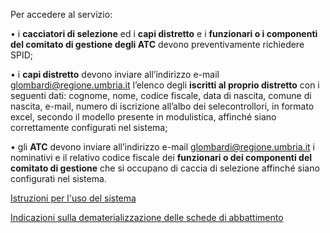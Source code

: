 

Per accedere al servizio:

•	i **cacciatori di selezione** ed i **capi distretto** e i **funzionari o i componenti del comitato di gestione degli ATC** devono preventivamente richiedere SPID;

•	i **capi distretto** devono inviare all’indirizzo e-mail [glombardi@regione.umbria.it](glombardi@regione.umbria.it) l’elenco degli **iscritti al proprio distretto** con i seguenti dati: cognome, nome, codice fiscale, data di nascita, comune di nascita, e-mail, numero di iscrizione all’albo dei selecontrollori, in formato excel, secondo il modello presente in modulistica, affinché siano correttamente configurati nel sistema;

•	gli **ATC** devono inviare all’indirizzo e-mail [glombardi@regione.umbria.it](glombardi@regione.umbria.it) i nominativi e il relativo codice fiscale dei **funzionari o dei componenti del comitato di gestione** che si occupano di caccia di selezione affinché siano configurati nel sistema.



[Istruzioni per l'uso del sistema](https://www.regione.umbria.it/documents/18/468346/Manuale+caccia+selezione/25c47ffa-94e3-4ae8-82cb-42029a167b8d)

[Indicazioni sulla dematerializzazione delle schede di abbattimento](https://www.regione.umbria.it/documents/18/468346/Istruzioni+generali+caccia+di+selezione/97cd3fb4-d88f-4428-a49a-b3e3e2468c61)
